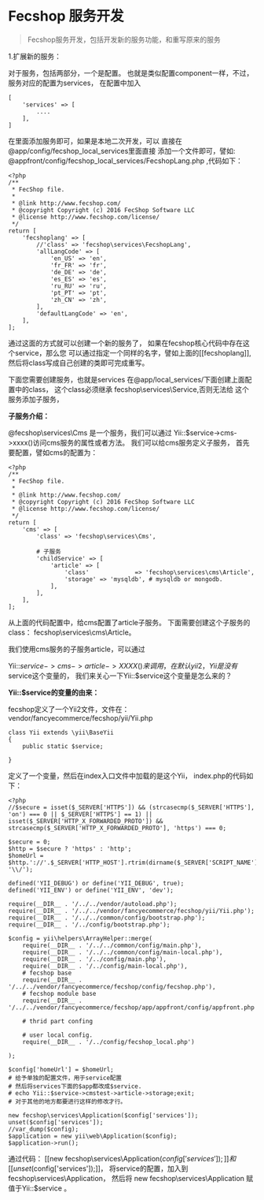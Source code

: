 Fecshop 服务开发
================

> Fecshop服务开发，包括开发新的服务功能，和重写原来的服务

1.扩展新的服务：

对于服务，包括两部分，一个是配置。
也就是类似配置component一样，不过，服务对应的配置为services，
在配置中加入

```
[
	'services' => [
		....
	],
]
```

在里面添加服务即可，如果是本地二次开发，可以
直接在@app/config/fecshop_local_services里面直接
添加一个文件即可，譬如:
@appfront/config/fecshop_local_services/FecshopLang.php
,代码如下：

```
<?php
/**
 * FecShop file.
 *
 * @link http://www.fecshop.com/
 * @copyright Copyright (c) 2016 FecShop Software LLC
 * @license http://www.fecshop.com/license/
 */
return [
	'fecshoplang' => [
		//'class' => 'fecshop\services\FecshopLang',
		'allLangCode' => [
			'en_US' => 'en',
			'fr_FR' => 'fr',
			'de_DE' => 'de',
			'es_ES' => 'es',
			'ru_RU' => 'ru',
			'pt_PT' => 'pt',
			'zh_CN' => 'zh',
		],
		'defaultLangCode' => 'en',
	],
];
```

通过这面的方式就可以创建一个新的服务了，
如果在fecshop核心代码中存在这个service，那么您
可以通过指定一个同样的名字，譬如上面的[[fecshoplang]],
然后将class写成自己创建的类即可完成重写。

下面您需要创建服务，也就是services
在@app/local_services/下面创建上面配置中的class，
这个class必须继承 fecshop\services\Service,否则无法给
这个服务添加子服务，

**子服务介绍：**

@fecshop\services\Cms 是一个服务，我们可以通过
Yii::$service->cms->xxxx()访问cms服务的属性或者方法。
我们可以给cms服务定义子服务，
首先要配置，譬如cms的配置为：

```
<?php
/**
 * FecShop file.
 *
 * @link http://www.fecshop.com/
 * @copyright Copyright (c) 2016 FecShop Software LLC
 * @license http://www.fecshop.com/license/
 */
return [
	'cms' => [
		'class' => 'fecshop\services\Cms',
		
		# 子服务
		'childService' => [
			'article' => [
				'class' 			=> 'fecshop\services\cms\Article',
				'storage' => 'mysqldb', # mysqldb or mongodb.
			],
		],
	],
];
```

从上面的代码配置中，给cms配置了article子服务。
下面需要创建这个子服务的class：
fecshop\services\cms\Article。

我们使用cms服务的子服务article，可以通过

Yii::$service->cms->article->XXXX() 来调用，
在默认yii2，Yii是没有$service这个变量的，
我们来关心一下Yii::$service这个变量是怎么来的？


**Yii::$service的变量的由来：**



fecshop定义了一个Yii2文件，文件在：vendor/fancyecommerce/fecshop/yii/Yii.php

```
class Yii extends \yii\BaseYii
{
	public static $service;
	
}

```

定义了一个变量，然后在index入口文件中加载的是这个Yii，
index.php的代码如下：

```
<?php
//$secure = isset($_SERVER['HTTPS']) && (strcasecmp($_SERVER['HTTPS'], 'on') === 0 || $_SERVER['HTTPS'] == 1) || isset($_SERVER['HTTP_X_FORWARDED_PROTO']) && strcasecmp($_SERVER['HTTP_X_FORWARDED_PROTO'], 'https') === 0;

$secure = 0;
$http = $secure ? 'https' : 'http';
$homeUrl = $http.'://'.$_SERVER['HTTP_HOST'].rtrim(dirname($_SERVER['SCRIPT_NAME']), '\\/');

defined('YII_DEBUG') or define('YII_DEBUG', true);
defined('YII_ENV') or define('YII_ENV', 'dev');

require(__DIR__ . '/../../vendor/autoload.php');
require(__DIR__ . '/../../vendor/fancyecommerce/fecshop/yii/Yii.php');
require(__DIR__ . '/../../common/config/bootstrap.php');
require(__DIR__ . '/../config/bootstrap.php');

$config = yii\helpers\ArrayHelper::merge(
    require(__DIR__ . '/../../common/config/main.php'),
    require(__DIR__ . '/../../common/config/main-local.php'),
    require(__DIR__ . '/../config/main.php'),
    require(__DIR__ . '/../config/main-local.php'),
	# fecshop base
	require(__DIR__ . '/../../vendor/fancyecommerce/fecshop/config/fecshop.php'),
	# fecshop module base
	require(__DIR__ . '/../../vendor/fancyecommerce/fecshop/app/appfront/config/appfront.php'),
	
	# thrid part confing
	
	# user local config.
	require(__DIR__ . '/../config/fecshop_local.php')
    
);

$config['homeUrl'] = $homeUrl;
# 给予单独的配置文件，用于service配置
# 然后将services下面的$app都改成$service.
# echo Yii::$service->cmstest->article->storage;exit;
# 对于其他的地方都要进行这样的修改才行。

new fecshop\services\Application($config['services']);
unset($config['services']);
//var_dump($config);
$application = new yii\web\Application($config);
$application->run();

```

通过代码：
[[new fecshop\services\Application($config['services']);]]和
[[unset($config['services']);]]， 
将service的配置，加入到fecshop\services\Application，
然后将 new fecshop\services\Application 赋值于Yii::$service 。





















